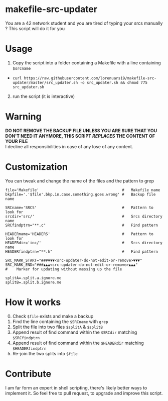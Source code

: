 # makefile-src-updater
You are a 42 network student and you are tired of typing your srcs manually ? This script will do it for you
# Usage
1. Copy the script into a folder containing a Makefile with a line containing `$srcname`
 - `curl https://raw.githubusercontent.com/lorenuars19/makefile-src-updater/master/src_updater.sh -o src_updater.sh && chmod 775 src_updater.sh`
2. run the script (it is interactive)
# Warning
**DO NOT REMOVE THE BACKUP FILE UNLESS YOU ARE SURE THAT YOU DON'T NEED IT ANYMORE, THIS SCRIPT *REPLACES* THE CONTENT OF YOUR FILE**<br>
I decline all responsibilities in case of any lose of any content.
# Customization
You can tweak and change the name of the files and the pattern to grep
```
file='Makefile'										#	Makefile name
bkpfile='.'$file'.bkp.in.case.something.goes.wrong' # 	Backup file name

SRCname='SRCS'										#	Pattern to look for
srcdir='src/'										#	Srcs directory name
SRCfindptrn="**.c"									#	Find pattern

HEADERname='HEADERS'								#	Pattern to look for
HEADERdir='inc/'									#	Srcs directory name
HEADERfindptrn="**.h"								#	Find pattern

SRC_MARK_START="###▼▼▼<src-updater-do-not-edit-or-remove>▼▼▼"
SRC_MARK_END="###▲▲▲<src-updater-do-not-edit-or-remove>▲▲▲"
#    Marker for updating without messing up the file

splitA=.split.a.ignore.me
splitB=.split.b.ignore.me
```
# How it works
0. Check `$file` exists and make a backup
1. Find the line containing the `$SRCname` with `grep`
2. Split the file into two files `$splitA` & `$splitB`
3. Append result of find command within the `$SRCdir` matching `$SRCfindptrn`
4. Append result of find command within the `$HEADERdir` matching `$HEADERfindptrn`
5. Re-join the two splits into `$file`

# Contribute
I am far form an expert in shell scripting, there's likely better ways to implement it.
So feel free to pull request, to upgrade and improve this script.
